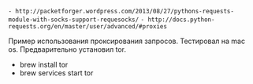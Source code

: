 `- http://packetforger.wordpress.com/2013/08/27/pythons-requests-module-with-socks-support-requesocks/`
`- http://docs.python-requests.org/en/master/user/advanced/#proxies`


Пример использования проксирования запросов. Тестировал на mac os.
 Предварительно установил tor.
- brew install tor
- brew services start tor